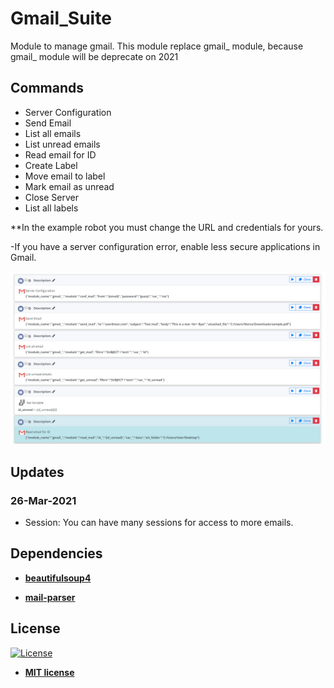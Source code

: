 # Gmail_Suite
Module to manage gmail. This module replace gmail_ module, because gmail_ module will be deprecate on 2021 

## Commands

<ul id="commands_readme">
    <li>Server Configuration</li>
    <li>Send Email</li>
    <li>List all emails</li>
    <li>List unread emails</li>
    <li>Read email for ID</li>
    <li>Create Label</li>
    <li>Move email to label</li>
    <li>Mark email as unread</li>
    <li>Close Server</li>
    <li>List all labels</li>
    
</ul>

**In the example robot you must change the URL and credentials for yours.

-If you have a server configuration error, enable less secure applications in Gmail.


![alt text](https://raw.githubusercontent.com/rocketbot-cl/Gmail/master/example/gmail.png)

## Updates
### 26-Mar-2021
- Session: You can have many sessions for access to more emails.

<h2>Dependencies</h2>

<ul>
  <li>
    <strong>
      <a href="https://pypi.org/project/beautifulsoup4/">beautifulsoup4</a>
    </strong> 
  </li>  
</ul>  

<ul>
  <li>
    <strong>
      <a href="https://pypi.org/project/mail-parser/">mail-parser</a>
    </strong> 
  </li>  
</ul>  

<h2>License</h2>

<p><a href="http://badges.mit-license.org" rel="nofollow"><img src="https://camo.githubusercontent.com/107590fac8cbd65071396bb4d04040f76cde5bde/687474703a2f2f696d672e736869656c64732e696f2f3a6c6963656e73652d6d69742d626c75652e7376673f7374796c653d666c61742d737175617265" alt="License" data-canonical-src="http://img.shields.io/:license-mit-blue.svg?style=flat-square" style="max-width:100%;"></a></p>

<ul>
  <li><strong><a href="http://opensource.org/licenses/mit-license.php" rel="nofollow">MIT license</a></strong></li>
</ul>  
